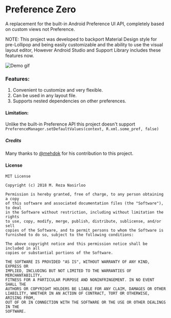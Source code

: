 # Preference Zero

A replacement for the built-in Android Preference UI API, completely based on custom views not Preference.

NOTE: This project was developed to backport Material Design style for pre-Lollipop
and being easily customizable and the ability to use the visual layout editor,
However Android Studio and Support Library includes these features now.

![Demo gif](https://media.giphy.com/media/559q8q0bendPqKox8n/giphy.gif)

### Features:

1. Convenient to customize and very flexible.
2. Can be used in any layout file.
3. Supports nested dependencies on other preferences.

#### Limitation:

Unlike the built-in Preference API this project
doesn't support `PreferenceManager.setDefaultValues(context, R.xml.some_pref, false)`

##### Credits

Many thanks to [@mehdok](https://github.com/mehdok) for his contribution to this project.

#### License
```
MIT License

Copyright (c) 2018 M. Reza Nasirloo

Permission is hereby granted, free of charge, to any person obtaining a copy
of this software and associated documentation files (the "Software"), to deal
in the Software without restriction, including without limitation the rights
to use, copy, modify, merge, publish, distribute, sublicense, and/or sell
copies of the Software, and to permit persons to whom the Software is
furnished to do so, subject to the following conditions:

The above copyright notice and this permission notice shall be included in all
copies or substantial portions of the Software.

THE SOFTWARE IS PROVIDED "AS IS", WITHOUT WARRANTY OF ANY KIND, EXPRESS OR
IMPLIED, INCLUDING BUT NOT LIMITED TO THE WARRANTIES OF MERCHANTABILITY,
FITNESS FOR A PARTICULAR PURPOSE AND NONINFRINGEMENT. IN NO EVENT SHALL THE
AUTHORS OR COPYRIGHT HOLDERS BE LIABLE FOR ANY CLAIM, DAMAGES OR OTHER
LIABILITY, WHETHER IN AN ACTION OF CONTRACT, TORT OR OTHERWISE, ARISING FROM,
OUT OF OR IN CONNECTION WITH THE SOFTWARE OR THE USE OR OTHER DEALINGS IN THE
SOFTWARE.
```